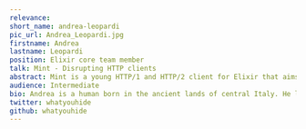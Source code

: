 ```yaml
---
relevance:
short_name: andrea-leopardi
pic_url: Andrea_Leopardi.jpg
firstname: Andrea
lastname: Leopardi
position: Elixir core team member
talk: Mint - Disrupting HTTP clients
abstract: Mint is a young HTTP/1 and HTTP/2 client for Elixir that aims at disrupting the status quo of HTTP clients for Erlang and Elixir. Mint is built on the idea of having a functional, data-centric client that is not backed up by a process and doesn't impose a process architecture on its users. In this talk, we'll discuss the ideas behind Mint's design and get a feel of how Mint works. We'll spend some time exploring how the low-level interface that Mint provides lets us build different abstractions on top of it that are suited for different situations. We'll see the future of Mint and what abstractions it will enable.
audience: Intermediate
bio: Andrea is a human born in the ancient lands of central Italy. He loves functional programming, beautiful code, and learning stuff. He's a software architect, speaker, and member of the core team of the Elixir programming language. His weak spot is having red hair.
twitter: whatyouhide
github: whatyouhide
---
```

